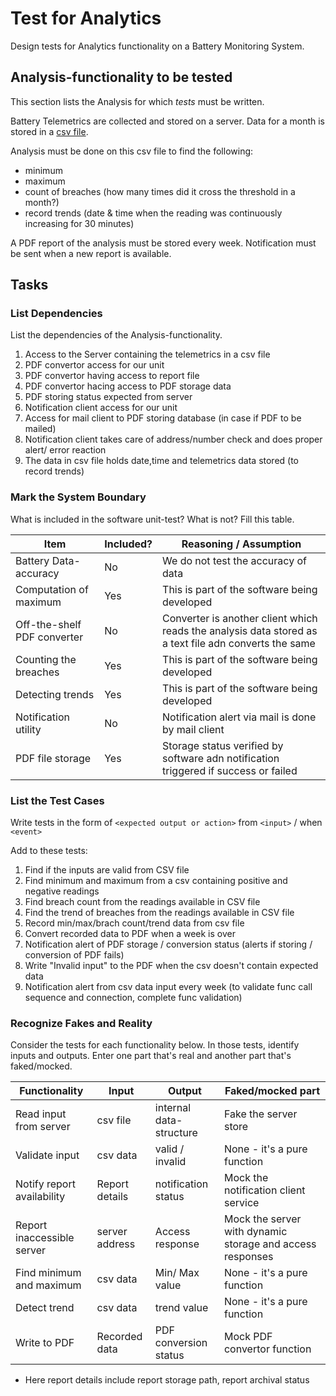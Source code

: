 # Test for Analytics

Design tests for Analytics functionality on a Battery Monitoring System.

## Analysis-functionality to be tested

This section lists the Analysis for which _tests_ must be written.

Battery Telemetrics are collected and stored on a server.
Data for a month is stored in a [csv file](https://en.wikipedia.org/wiki/Comma-separated_values).

Analysis must be done on this csv file to find the following:
- minimum
- maximum
- count of breaches (how many times did it cross the threshold in a month?)
- record trends (date & time when the reading was continuously increasing for 30 minutes)

A PDF report of the analysis must be stored every week.
Notification must be sent when a new report is available.

## Tasks

### List Dependencies

List the dependencies of the Analysis-functionality.

1. Access to the Server containing the telemetrics in a csv file 
2. PDF convertor access for our unit
3. PDF convertor having access to report file 
4. PDF convertor hacing access to PDF storage data
5. PDF storing status expected from server
6. Notification client access for our unit
7. Access for mail client to PDF storing database (in case if PDF to be mailed)
8. Notification client takes care of address/number check and does proper alert/ error reaction
9. The data in csv file holds date,time and telemetrics data stored (to record trends)

### Mark the System Boundary

What is included in the software unit-test? What is not? Fill this table.

| Item                      | Included?     | Reasoning / Assumption
|---------------------------|---------------|----------------------------------
Battery Data-accuracy       | No            | We do not test the accuracy of data 
Computation of maximum      | Yes           | This is part of the software being developed
Off-the-shelf PDF converter | No 	          | Converter is another client which reads the analysis data stored as a text file adn converts the same
Counting the breaches       | Yes 	        | This is part of the software being developed
Detecting trends            | Yes           | This is part of the software being developed
Notification utility        | No	          | Notification alert via mail is done by mail client
PDF file storage            | Yes           | Storage status verified by software adn notification triggered if success or failed

### List the Test Cases

Write tests in the form of `<expected output or action>` from `<input>` / when `<event>`

Add to these tests:

1. Find if the inputs are valid from CSV file 
2. Find minimum and maximum from a csv containing positive and negative readings
3. Find breach count from the readings available in CSV file
4. Find the trend of breaches from the readings available in CSV file
5. Record min/max/brach count/trend data from csv file
6. Convert recorded data to PDF when a week is over
6. Notification alert of PDF storage / conversion status (alerts if storing / conversion of PDF fails)
7. Write "Invalid input" to the PDF when the csv doesn't contain expected data
8. Notification alert from csv data input every week (to validate func call sequence and connection, complete func validation)


### Recognize Fakes and Reality

Consider the tests for each functionality below.
In those tests, identify inputs and outputs.
Enter one part that's real and another part that's faked/mocked.

| Functionality            | Input         | Output                      | Faked/mocked part
|--------------------------|---------------|-----------------------------|---
Read input from server     | csv file      | internal data-structure     | Fake the server store
Validate input             | csv data      | valid / invalid             | None - it's a pure function
Notify report availability | Report details| notification status         | Mock the notification client service
Report inaccessible server | server address| Access response             | Mock the server with dynamic storage and access responses
Find minimum and maximum   | csv data      | Min/ Max value              | None - it's a pure function
Detect trend               | csv data      | trend value                 | None - it's a pure function
Write to PDF               | Recorded data | PDF conversion status       | Mock PDF convertor function


* Here report details include report storage path, report archival status
